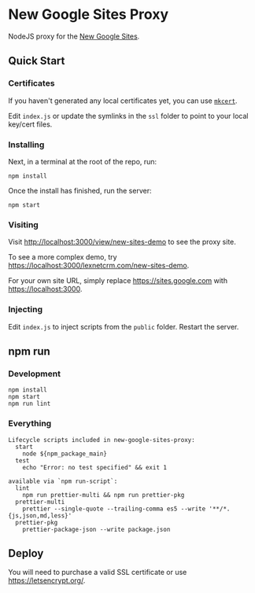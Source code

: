 # New Google Sites Proxy

NodeJS proxy for the [New Google Sites](https://sites.google.com/new).

## Quick Start

### Certificates

If you haven't generated any local certificates yet, you can use [`mkcert`](https://github.com/FiloSottile/mkcert).

Edit `index.js` or update the symlinks in the `ssl` folder to point to your local key/cert files.

### Installing

Next, in a terminal at the root of the repo, run:

```console
npm install
```

Once the install has finished, run the server:

```console
npm start
```

### Visiting

Visit <http://localhost:3000/view/new-sites-demo> to see the proxy site.

To see a more complex demo, try <https://localhost:3000/lexnetcrm.com/new-sites-demo>.

For your own site URL, simply replace <https://sites.google.com> with <https://localhost:3000>.

### Injecting

Edit `index.js` to inject scripts from the `public` folder. Restart the server.

## npm run

### Development

```console
npm install
npm start
npm run lint
```

### Everything

```console
Lifecycle scripts included in new-google-sites-proxy:
  start
    node ${npm_package_main}
  test
    echo "Error: no test specified" && exit 1

available via `npm run-script`:
  lint
    npm run prettier-multi && npm run prettier-pkg
  prettier-multi
    prettier --single-quote --trailing-comma es5 --write '**/*.{js,json,md,less}'
  prettier-pkg
    prettier-package-json --write package.json
```

## Deploy

You will need to purchase a valid SSL certificate or use <https://letsencrypt.org/>.
